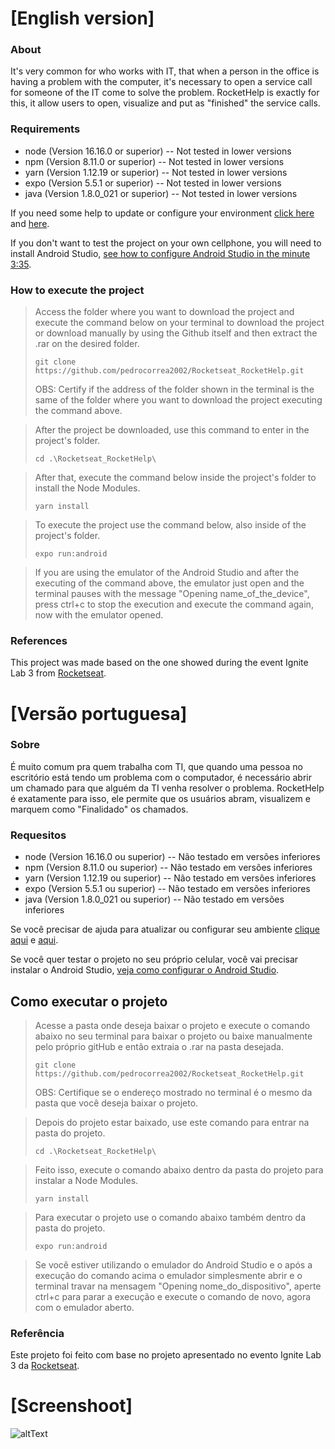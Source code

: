 # [English version]
### About

It's very common for who works with IT, that when a person in the office is having a problem with the computer, it's necessary to open a service call for someone of the IT come to solve the problem. RocketHelp is exactly for this, it allow users to open, visualize and put as "finished" the service calls.

### Requirements
- node (Version 16.16.0 or superior) -- Not tested in lower versions
- npm (Version 8.11.0 or superior) -- Not tested in lower versions
- yarn (Version 1.12.19 or superior) -- Not tested in lower versions
- expo (Version 5.5.1 or superior) -- Not tested in lower versions
- java (Version 1.8.0_021 or superior) -- Not tested in lower versions

If you need some help to update or configure your environment [click here](https://www.notion.so/Atualiza-o-vers-es-diferentes-484cad4aa4354355b366d6524e7d2bc5) and [here](https://www.java.com/en/download/).

If you don't want to test the project on your own cellphone, you will need to install Android Studio, [see how to configure Android Studio in the minute 3:35](https://www.youtube.com/watch?v=ZGIU5aIRi9M).

### How to execute the project
>Access the folder where you want to download the project and execute the command below on your terminal to download the project or download manually by using the Github itself and then extract the .rar on the desired folder.
>```
>git clone https://github.com/pedrocorrea2002/Rocketseat_RocketHelp.git
>```
>OBS: Certify if the address of the folder shown in the terminal is the same of the folder where you want to download the project executing the command above.

>After the project be downloaded, use this command to enter in the project's folder.
>```
>cd .\Rocketseat_RocketHelp\
>```

>After that, execute the command below inside the project's folder to install the Node Modules.
>```
>yarn install
>```

>To execute the project use the command below, also inside of the project's folder.
>```
>expo run:android
>```

> If you are using the emulator of the Android Studio and after the executing of the command above, the emulator just open and the terminal pauses with the message "Opening name_of_the_device", press ctrl+c to stop the execution and execute the command again, now with the emulator opened.

### References

This project was made based on the one showed during the event Ignite Lab 3 from [Rocketseat](https://www.rocketseat.com.br/).

# [Versão portuguesa]
### Sobre

É muito comum pra quem trabalha com TI, que quando uma pessoa no escritório está tendo um problema com o computador, é necessário abrir um chamado para que alguém da TI venha resolver o problema. RocketHelp é exatamente para isso, ele permite que os usuários abram, visualizem e marquem como "Finalidado" os chamados.

### Requesitos

- node (Version 16.16.0 ou superior) -- Não testado em versões inferiores
- npm (Version 8.11.0 ou superior) -- Não testado em versões inferiores
- yarn (Version 1.12.19 ou superior) -- Não testado em versões inferiores
- expo (Version 5.5.1 ou superior) -- Não testado em versões inferiores
- java (Version 1.8.0_021 ou superior) -- Não testado em versões inferiores

Se você precisar de ajuda para atualizar ou configurar seu ambiente [clique aqui](https://www.notion.so/Atualiza-o-vers-es-diferentes-484cad4aa4354355b366d6524e7d2bc5) e [aqui](https://www.java.com/en/download/).

Se você quer testar o projeto no seu próprio celular, você vai precisar instalar o Android Studio, [veja como configurar o Android Studio](https://www.youtube.com/watch?v=SHSL58EMGTc).

## Como executar o projeto

>Acesse a pasta onde deseja baixar o projeto e execute o comando abaixo no seu terminal para baixar o projeto ou baixe manualmente pelo próprio gitHub e então extraia o .rar na pasta desejada.
>```
>git clone https://github.com/pedrocorrea2002/Rocketseat_RocketHelp.git
>```
>OBS: Certifique se o endereço mostrado no terminal é o mesmo da pasta que você deseja baixar o projeto.

>Depois do projeto estar baixado, use este comando para entrar na pasta do projeto.
>```
>cd .\Rocketseat_RocketHelp\
>```

>Feito isso, execute o comando abaixo dentro da pasta do projeto para instalar a Node Modules.
>```
>yarn install
>```

>Para executar o projeto use o comando abaixo também dentro da pasta do projeto.
>```
>expo run:android
>```

> Se você estiver utilizando o emulador do Android Studio e o após a execução do comando acima o emulador simplesmente abrir e o terminal travar na mensagem "Opening nome_do_dispositivo", aperte ctrl+c para parar a execução e execute o comando de novo, agora com o emulador aberto.

### Referência

Este projeto foi feito com base no projeto apresentado no evento Ignite Lab 3 da [Rocketseat](https://www.rocketseat.com.br/).

# [Screenshoot]
![altText](https://github.com/pedrocorrea2002/Rocketseat_RocketHelp/blob/master/src/assets/AppScreenshot.jpg?raw=true)
